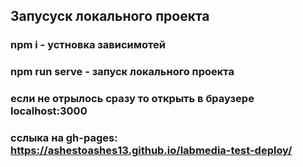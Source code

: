 ## Запусуск локального проекта

### npm i - устновка зависимотей
### npm run serve - запуск локального проекта
### если не отрылось сразу то открыть в браузере localhost:3000

### сслыка на gh-pages: https://ashestoashes13.github.io/labmedia-test-deploy/

